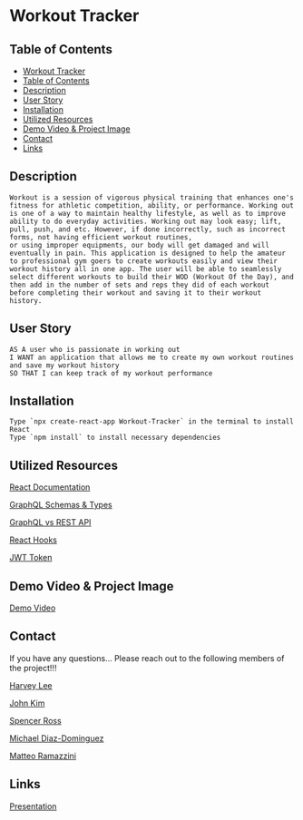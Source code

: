 # Workout Tracker

## Table of Contents
- [Workout Tracker](#workout-tracker)
- [Table of Contents](#table-of-contents)
- [Description](#description)
- [User Story](#user-story)
- [Installation](#installation)
- [Utilized Resources](#utilized-resources)
- [Demo Video & Project Image](#demo-video--project-image)
- [Contact](#contact)
- [Links](#links)

## Description

```
Workout is a session of vigorous physical training that enhances one's fitness for athletic competition, ability, or performance. Working out is one of a way to maintain healthy lifestyle, as well as to improve ability to do everyday activities. Working out may look easy; lift, pull, push, and etc. However, if done incorrectly, such as incorrect forms, not having efficient workout routines,
or using improper equipments, our body will get damaged and will eventually in pain. This application is designed to help the amateur to professional gym goers to create workouts easily and view their workout history all in one app. The user will be able to seamlessly select different workouts to build their WOD (Workout Of the Day), and then add in the number of sets and reps they did of each workout before completing their workout and saving it to their workout history. 
```

## User Story

```
AS A user who is passionate in working out
I WANT an application that allows me to create my own workout routines and save my workout history
SO THAT I can keep track of my workout performance
```

## Installation

```
Type `npx create-react-app Workout-Tracker` in the terminal to install React
Type `npm install` to install necessary dependencies
```

## Utilized Resources
[React Documentation](https://reactjs.org/docs/getting-started.html)

[GraphQL Schemas & Types](https://graphql.org/learn/schema/)

[GraphQL vs REST API](https://www.howtographql.com/basics/1-graphql-is-the-better-rest/)

[React Hooks](https://www.freecodecamp.org/news/introduction-to-react-hooks/)

[JWT Token](https://www.geeksforgeeks.org/json-web-token-jwt/)

## Demo Video & Project Image
[Demo Video]()

## Contact

If you have any questions... Please reach out to the following members of the project!!!

[Harvey Lee](https://github.com/hhealing123)

[John Kim](https://github.com/Getitdonemin)

[Spencer Ross](https://github.com/spencerjpross)

[Michael Diaz-Dominguez](https://github.com/michaelalexdiaz)

[Matteo Ramazzini](https://github.com/mramazzini)

## Links
[Presentation](https://docs.google.com/presentation/d/1asdS7HM_G4P5M6nCrnM07ltvIPwmdfz1-DbBlyPdmjc/edit#slide=id.g19df55e7cfc_0_130)

